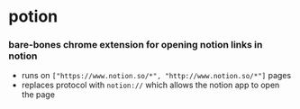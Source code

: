 # potion
### bare-bones chrome extension for opening notion links in notion

- runs on `["https://www.notion.so/*", "http://www.notion.so/*"]` pages
- replaces protocol with `notion://` which allows the notion app to open the page
